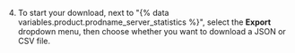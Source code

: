 4. To start your download, next to "{% data variables.product.prodname_server_statistics %}", select the **Export** dropdown menu, then choose whether you want to download a JSON or CSV file.